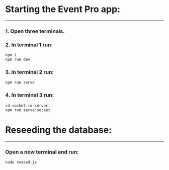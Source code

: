 # Starting the Event Pro app:

---

### 1. Open three terminals.

### 2. In terminal 1 run:

```
npm i
npm run dev
```

### 3. In terminal 2 run:

```
npm run serve
```

### 4. In terminal 3 run:

```
cd socket.io-server
npm run serve:socket
```

# Reseeding the database:

---

### Open a new terminal and run:

```
node reseed.js
```
